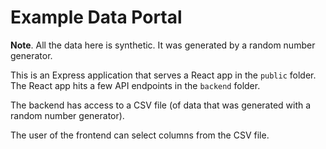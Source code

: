 # Example Data Portal

**Note**. All the data here is synthetic. It was generated by a random number generator.

This is an Express application that serves a React app in the `public` folder. The React app hits a few API endpoints in the `backend` folder.

The backend has access to a CSV file (of data that was generated with a random number generator).

The user of the frontend can select columns from the CSV file.

